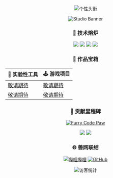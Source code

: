 <div align="center">
  <!-- 动态兽耳光标特效 -->
  <img src="https://readme-typing-svg.demolab.com?font=Pixel+Emulator&size=26&duration=4000&pause=800&color=FF69B4&center=true&vCenter=true&width=580&lines=✨+XingTanial+%7C+兽圈码农+%F0%9F%90%B1;🎮+Cloudflare玩家+▌工具锻造者;🎓+初中生+%7C+摩影工作室成员" alt="个性头衔" />

<!-- 动态像素工坊横幅 -->
![Studio Banner](https://github.com/XingTanial/XingTanial/blob/main/assets/pixel-banner.gif?raw=true)

### 🧰 技术熔炉

![](https://img.shields.io/badge/-Unreal%20Engine-0E1128?logo=unrealengine&logoColor=white&style=flat-square)
![](https://img.shields.io/badge/-Blender-FF6B6B?logo=blender&logoColor=white&style=flat-square)
![](https://img.shields.io/badge/-Godot-478CBF?logo=godotengine&logoColor=white&style=flat-square)
![](https://img.shields.io/badge/-Aseprite-FF7F50?logo=aseprite&logoColor=white&style=flat-square)

### 🎁 作品宝箱

| 🧪 实验性工具 | 🕹️ 游戏项目 |
|---------------|--------------|
| [敬请期待](https://...)  | [敬请期待](https://...) |
| [敬请期待](https://...)  | [敬请期待](https://...) |

### 📌 贡献里程碑

<!-- 兽爪形状代码日历 -->
[![Furry Code Paw](https://github-readme-activity-graph.vercel.app/graph?username=XingTanial&theme=merko&area=true&hide_border=true&custom_title=兽印代码轨迹)](https://github.com/XingTanial)

<!-- 立体化数据看板 -->
![](https://github-profile-summary-cards.vercel.app/api/cards/profile-details?username=XingTanial&theme=radical)
![](https://github-profile-summary-cards.vercel.app/api/cards/repos-per-language?username=XingTanial&theme=radical)

### 🌐 兽网联结

[![哔哩哔哩](https://img.shields.io/badge/-%E5%93%94%E5%93%A9%E5%93%94%E5%93%A9-00A1D6?logo=bilibili&logoColor=white&style=for-the-badge)](https://space.bilibili.com/3493120685640569)
[![GitHub](https://img.shields.io/badge/-GitHub%20Org-181717?logo=github&logoColor=white&style=for-the-badge)](https://github.com/XingTanial)

<!-- 动态兽耳计数器 -->
<img src="https://komarev.com/ghpvc/?username=XingTanial&label=兽耳侦察兵&color=FF69B4&style=flat-square" alt="访客统计" />
</div>
